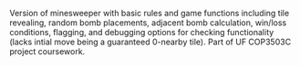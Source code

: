 Version of minesweeper with basic rules and game functions including tile revealing, random bomb placements, adjacent bomb calculation, win/loss conditions, flagging, and debugging options for checking functionality (lacks intial move being a guaranteed 0-nearby tile). Part of UF COP3503C project coursework.
